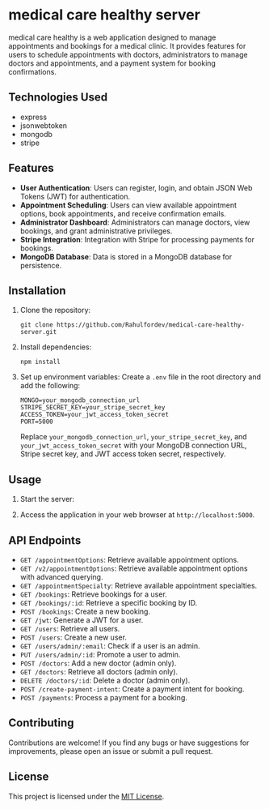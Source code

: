 # medical care healthy server

medical care healthy is a web application designed to manage appointments and bookings for a medical clinic. It provides features for users to schedule appointments with doctors, administrators to manage doctors and appointments, and a payment system for booking confirmations.

## Technologies Used

- express
- jsonwebtoken
- mongodb
- stripe

## Features

- **User Authentication**: Users can register, login, and obtain JSON Web Tokens (JWT) for authentication.
- **Appointment Scheduling**: Users can view available appointment options, book appointments, and receive confirmation emails.
- **Administrator Dashboard**: Administrators can manage doctors, view bookings, and grant administrative privileges.
- **Stripe Integration**: Integration with Stripe for processing payments for bookings.
- **MongoDB Database**: Data is stored in a MongoDB database for persistence.

## Installation

1. Clone the repository:

   ```
   git clone https://github.com/Rahulfordev/medical-care-healthy-server.git
   ```

2. Install dependencies:

   ```
   npm install
   ```

3. Set up environment variables:
   Create a `.env` file in the root directory and add the following:

   ```
   MONGO=your_mongodb_connection_url
   STRIPE_SECRET_KEY=your_stripe_secret_key
   ACCESS_TOKEN=your_jwt_access_token_secret
   PORT=5000
   ```

   Replace `your_mongodb_connection_url`, `your_stripe_secret_key`, and `your_jwt_access_token_secret` with your MongoDB connection URL, Stripe secret key, and JWT access token secret, respectively.

## Usage

1. Start the server:

2. Access the application in your web browser at `http://localhost:5000`.

## API Endpoints

- `GET /appointmentOptions`: Retrieve available appointment options.
- `GET /v2/appointmentOptions`: Retrieve available appointment options with advanced querying.
- `GET /appointmentSpecialty`: Retrieve available appointment specialties.
- `GET /bookings`: Retrieve bookings for a user.
- `GET /bookings/:id`: Retrieve a specific booking by ID.
- `POST /bookings`: Create a new booking.
- `GET /jwt`: Generate a JWT for a user.
- `GET /users`: Retrieve all users.
- `POST /users`: Create a new user.
- `GET /users/admin/:email`: Check if a user is an admin.
- `PUT /users/admin/:id`: Promote a user to admin.
- `POST /doctors`: Add a new doctor (admin only).
- `GET /doctors`: Retrieve all doctors (admin only).
- `DELETE /doctors/:id`: Delete a doctor (admin only).
- `POST /create-payment-intent`: Create a payment intent for booking.
- `POST /payments`: Process a payment for a booking.

## Contributing

Contributions are welcome! If you find any bugs or have suggestions for improvements, please open an issue or submit a pull request.

## License

This project is licensed under the [MIT License](https://opensource.org/licenses/MIT).
